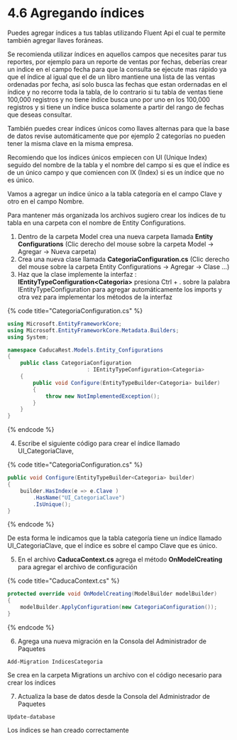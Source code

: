 # 4.6 Agregando índices

Puedes agregar índices a tus tablas utilizando Fluent Api el cual te permite también agregar llaves foráneas. 

Se recomienda utilizar índices en aquellos campos que necesites parar tus reportes, por ejemplo para un reporte de ventas por fechas, deberías crear un indice en el campo fecha para que la consulta se ejecute mas rápido ya que el índice al igual que el de un libro mantiene una lista de las ventas ordenadas por fecha, así solo busca las fechas que estan ordernadas en el índice y no recorre toda la tabla, de lo contrario si tu tabla de ventas tiene 100,000 registros y no tiene índice busca uno por uno en los 100,000 registros y si tiene un índice busca solamente a partir del rango de fechas que deseas consultar.

También puedes crear índices únicos como llaves alternas para que la base de datos revise automáticamente que por ejemplo 2 categorías no pueden tener la misma clave en la misma empresa.

Recomiendo que los índices únicos empiecen con UI \(Unique Index\) seguido del nombre de la tabla y el nombre del campo si es que el índice es de un único campo y que comiencen con IX \(Index\) si es un índice que no es único.

Vamos a agregar un índice único a la tabla categoría en el campo Clave y otro en el campo Nombre.

Para mantener más organizada los archivos sugiero crear los índices de tu tabla en una carpeta con el nombre de Entity Configurations.

1. Dentro de la carpeta Model crea una nueva carpeta llamada **Entity Configurations** \(Clic derecho del mouse sobre la carpeta Model -&gt; Agregar -&gt; Nueva carpeta\)
2. Crea una nueva clase llamada **CategoriaConfiguration.cs** \(Clic derecho del mouse sobre la carpeta Entity Configurations -&gt; Agregar -&gt; Clase ...\)
3. Haz que la clase implemente la interfaz : **IEntityTypeConfiguration&lt;Categoria&gt;** presiona Ctrl + . sobre la palabra IEntityTypeConfiguration para agregar automáticamente los imports y otra vez para implementar los métodos de la interfaz

{% code title="CategoriaConfiguration.cs" %}
```csharp
using Microsoft.EntityFrameworkCore;
using Microsoft.EntityFrameworkCore.Metadata.Builders;
using System;

namespace CaducaRest.Models.Entity_Configurations
{
    public class CategoriaConfiguration 
                         : IEntityTypeConfiguration<Categoria>
    {
        public void Configure(EntityTypeBuilder<Categoria> builder)
        {
            throw new NotImplementedException();
        }
    }
}
```
{% endcode %}

 4. Escribe el siguiente código para crear el índice llamado UI\_CategoriaClave, 

{% code title="CategoriaConfiguration.cs" %}
```csharp
public void Configure(EntityTypeBuilder<Categoria> builder)
{
    builder.HasIndex(e => e.Clave )
        .HasName("UI_CategoriaClave")
        .IsUnique();
}
```
{% endcode %}

De esta forma le indicamos que la tabla categoría tiene un índice llamado UI\_CategoriaClave, que el índice es sobre el campo Clave que es único. 

 5. En el archivo **CaducaContext.cs** agrega el método **OnModelCreating** para agregar el archivo de configuración

{% code title="CaducaContext.cs" %}
```csharp
protected override void OnModelCreating(ModelBuilder modelBuilder)
{
    modelBuilder.ApplyConfiguration(new CategoriaConfiguration());
}
```
{% endcode %}

 6. Agrega una nueva migración en la Consola del Administrador de Paquetes

```text
Add-Migration IndicesCategoria
```

Se crea en la carpeta Migrations un archivo con el código necesario para crear los índices

7. Actualiza la base de datos desde la Consola del Administrador de Paquetes

```text
Update-database
```

Los índices se han creado correctamente

